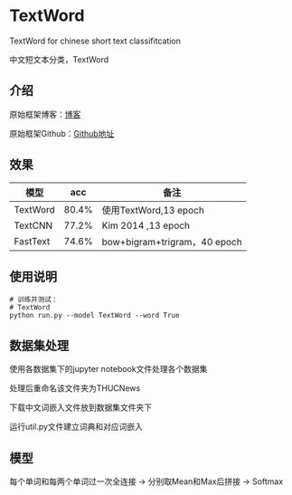 # TextWord
TextWord for chinese short text classifitcation

中文短文本分类，TextWord

## 介绍
原始框架博客：[博客](https://zhuanlan.zhihu.com/p/73176084)  

原始框架Github：[Github地址](https://github.com/649453932/Chinese-Text-Classification-Pytorch) 

## 效果

模型|acc|备注
--|--|--
TextWord|80.4%|使用TextWord,13 epoch
TextCNN|77.2%|Kim 2014 ,13 epoch
FastText|74.6%|bow+bigram+trigram，40 epoch



## 使用说明
```
# 训练并测试：
# TextWord
python run.py --model TextWord --word True
```

## 数据集处理
使用各数据集下的jupyter notebook文件处理各个数据集

处理后重命名该文件夹为THUCNews

下载中文词嵌入文件放到数据集文件夹下

运行util.py文件建立词典和对应词嵌入

## 模型
每个单词和每两个单词过一次全连接  ->  分别取Mean和Max后拼接  ->  Softmax